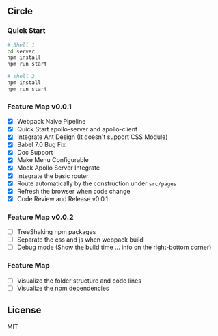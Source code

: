 ## Circle

### Quick Start

```bash
# Shell 1
cd server
npm install
npm run start
```
```bash
# shell 2
npm install
npm run start
```

### Feature Map v0.0.1

- [x] Webpack Naive Pipeline
- [x] Quick Start apollo-server and apollo-client
- [x] Integrate Ant Design (It doesn't support CSS Module)
- [x] Babel 7.0 Bug Fix
- [x] Doc Support
- [x] Make Menu Configurable
- [x] Mock Apollo Server Integrate
- [x] Integrate the basic router
- [x] Route automatically by the construction under `src/pages`
- [x] Refresh the browser when code change
- [x] Code Review and Release v0.0.1

### Feature Map v0.0.2

- [ ] TreeShaking npm packages
- [ ] Separate the css and js when webpack build
- [ ] Debug mode (Show the build time ... info on the right-bottom corner)

### Feature Map

- [ ] Visualize the folder structure and code lines
- [ ] Visualize the npm dependencies

## License

MIT
